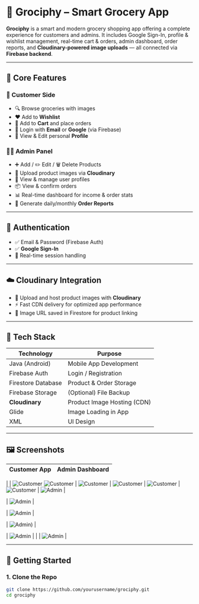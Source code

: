# 🛒 Grociphy – Smart Grocery App

**Grociphy** is a smart and modern grocery shopping app offering a complete experience for customers and admins. It includes Google Sign-In, profile & wishlist management, real-time cart & orders, admin dashboard, order reports, and **Cloudinary-powered image uploads** — all connected via **Firebase backend**.

---

## 📱 Core Features

### 👥 Customer Side
- 🔍 Browse groceries with images
- ❤️ Add to **Wishlist**
- 🛒 Add to **Cart** and place orders
- 🔐 Login with **Email** or **Google** (via Firebase)
- 👤 View & Edit personal **Profile**

### 🧑‍💼 Admin Panel
- ➕ Add / ✏️ Edit / 🗑️ Delete Products
- 📁 Upload product images via **Cloudinary**
- 👥 View & manage user profiles
- 📦 View & confirm orders
- 📊 Real-time dashboard for income & order stats
- 📑 Generate daily/monthly **Order Reports**

---

## 🔐 Authentication

- ✅ Email & Password (Firebase Auth)
- ✅ **Google Sign-In**
- 🔄 Real-time session handling

---

## ☁️ Cloudinary Integration

- 🌄 Upload and host product images with **Cloudinary**
- ⚡ Fast CDN delivery for optimized app performance
- 📸 Image URL saved in Firestore for product linking

---

## 🧱 Tech Stack

| Technology         | Purpose                         |
|--------------------|---------------------------------|
| Java (Android)     | Mobile App Development          |
| Firebase Auth      | Login / Registration            |
| Firestore Database | Product & Order Storage         |
| Firebase Storage   | (Optional) File Backup          |
| **Cloudinary**     | Product Image Hosting (CDN)     |
| Glide              | Image Loading in App            |
| XML                | UI Design                       |

---

## 🖼️ Screenshots

| Customer App | Admin Dashboard |
|--------------|-----------------|
|
| ![Customer](https://github.com/user-attachments/assets/d1406ecc-aaa3-4f37-a342-0a5006009d80) 
 ![Customer](https://github.com/user-attachments/assets/b3afd4ee-280b-4fff-8178-6f432416ac16) 
 | ![Customer](https://github.com/user-attachments/assets/87879585-084f-43ac-8ba7-8a3c59d53311) 
 | ![Customer](https://github.com/user-attachments/assets/a34152db-2e31-4460-a5b5-1758a6b94869)
 | ![Customer](https://github.com/user-attachments/assets/227be42a-9c95-4f70-aed6-62b84bdaadc5) 
 | ![Customer](https://github.com/user-attachments/assets/0a660fef-8c9e-46d3-b99a-16c77a60edf1) 
| ![Admin](https://github.com/user-attachments/assets/4f0465b8-4069-40e2-8741-c23e46451045) |

| ![Admin](https://github.com/user-attachments/assets/cb1b97f5-8c04-4640-a2eb-e783b240880f) |

| ![Admin](https://github.com/user-attachments/assets/f873bdc0-89bc-43a4-9372-65cb6a90fed1) |
 
| ![Admin](https://github.com/user-attachments/assets/1bedc29b-a978-47e9-88d4-bad8471c7ca3)) |

| ![Admin](https://github.com/user-attachments/assets/7b0fd12e-3b3d-4cf9-9ff6-351c6a3ba0e5) |
|
| ![Admin](https://github.com/user-attachments/assets/8dfb18cc-03a1-4f67-816b-16636cb4575c) |


---


## 🚀 Getting Started

### 1. Clone the Repo


```bash
git clone https://github.com/yourusername/grociphy.git
cd grociphy
